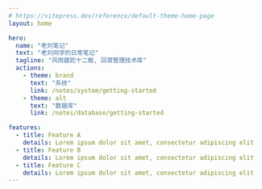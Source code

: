 ```yaml
---
# https://vitepress.dev/reference/default-theme-home-page
layout: home

hero:
  name: "老刘笔记"
  text: "老刘同学的日常笔记"
  tagline: "风雨蹉跎十二载, 回首整理技术库"
  actions:
    - theme: brand
      text: "系统"
      link: /notes/system/getting-started
    - theme: alt
      text: "数据库"
      link: /notes/database/getting-started

features:
  - title: Feature A
    details: Lorem ipsum dolor sit amet, consectetur adipiscing elit
  - title: Feature B
    details: Lorem ipsum dolor sit amet, consectetur adipiscing elit
  - title: Feature C
    details: Lorem ipsum dolor sit amet, consectetur adipiscing elit
---
```


